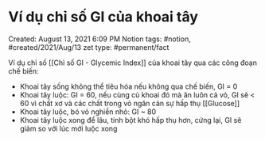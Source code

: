 # Ví dụ chỉ số GI của khoai tây

Created: August 13, 2021 6:09 PM
Notion tags: #notion, #created/2021/Aug/13
zet type: #permanent/fact

Ví dụ chỉ số [[Chỉ số GI - Glycemic Index]] của khoai tây qua các công đoạn chế biến:

- Khoai tây sống không thể tiêu hóa nếu không qua chế biến, GI = 0
- Khoai tây luộc: GI = 60, nếu cùng củ khoai đó mà ăn luôn cả vỏ, GI sẽ < 60 vì chất xơ và các chất trong vỏ ngăn cản sự hấp thụ [[Glucose]]
- Khoai tây luộc, bó vỏ nghiền nhỏ: GI ~ 80
- Khoai tây luộc xong để lâu, tinh bột khó hấp thụ hơn, cứng lại, GI sẽ giảm so với lúc mới luộc xong